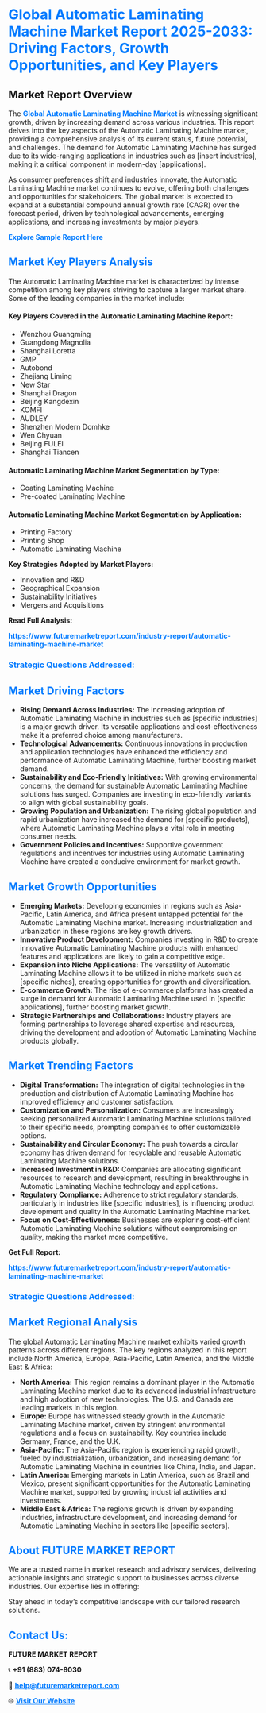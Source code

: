 <h1 style="color: #007BFF;">Global Automatic Laminating Machine Market Report 2025-2033: Driving Factors, Growth Opportunities, and Key Players</h1>

<section id="overview">
<h2>Market Report Overview</h2>
<p>The <a href="https://www.futuremarketreport.com/industry-report/automatic-laminating-machine-market" style="color: #007BFF; text-decoration: none;"><strong>Global Automatic Laminating Machine Market</strong></a> is witnessing significant growth, driven by increasing demand across various industries. This report delves into the key aspects of the Automatic Laminating Machine market, providing a comprehensive analysis of its current status, future potential, and challenges. The demand for Automatic Laminating Machine has surged due to its wide-ranging applications in industries such as [insert industries], making it a critical component in modern-day [applications].</p>
<p>As consumer preferences shift and industries innovate, the Automatic Laminating Machine market continues to evolve, offering both challenges and opportunities for stakeholders. The global market is expected to expand at a substantial compound annual growth rate (CAGR) over the forecast period, driven by technological advancements, emerging applications, and increasing investments by major players.</p>
</section>

<section id="overview">
<p><a href="https://www.futuremarketreport.com/request-sample/reportId=128788" style="color: #007BFF; text-decoration: none;"><strong>Explore Sample Report Here</strong></a></p>
</section>

<section id="key-players">
<h2 style="color: #007BFF;">Market Key Players Analysis</h2>
<p>The Automatic Laminating Machine market is characterized by intense competition among key players striving to capture a larger market share. Some of the leading companies in the market include:</p>
<h4>Key Players Covered in the Automatic Laminating Machine Report:</h4>
<ul><li>Wenzhou Guangming</li><li>Guangdong Magnolia</li><li>Shanghai Loretta</li><li>GMP</li><li>Autobond</li><li>Zhejiang Liming</li><li>New Star</li><li>Shanghai Dragon</li><li>Beijing Kangdexin</li><li>KOMFI</li><li>AUDLEY</li><li>Shenzhen Modern Domhke</li><li>Wen Chyuan</li><li>Beijing FULEI</li><li>Shanghai Tiancen</li></ul>
<h4>Automatic Laminating Machine Market Segmentation by Type:</h4>
<ul><li>Coating Laminating Machine</li><li>Pre-coated Laminating Machine</li></ul>

<h4>Automatic Laminating Machine Market Segmentation by Application:</h4>
<ul><li>Printing Factory</li><li>Printing Shop</li><li>Automatic Laminating Machine</li></ul>
<p><strong>Key Strategies Adopted by Market Players:</strong></p>
<ul>
<li>Innovation and R&D</li>
<li>Geographical Expansion</li>
<li>Sustainability Initiatives</li>
<li>Mergers and Acquisitions</li>
</ul>
</section>

<section>
<p><strong>Read Full Analysis: </strong></p><a href="https://www.futuremarketreport.com/industry-report/automatic-laminating-machine-market" style="color: #007BFF; text-decoration: none;"><strong>https://www.futuremarketreport.com/industry-report/automatic-laminating-machine-market</strong></a>
<h3 style="color: #007BFF;">Strategic Questions Addressed:</h3>
</section>

<section id="driving-factors">
<h2 style="color: #007BFF;">Market Driving Factors</h2>
<ul>
<li><strong>Rising Demand Across Industries:</strong> The increasing adoption of Automatic Laminating Machine in industries such as [specific industries] is a major growth driver. Its versatile applications and cost-effectiveness make it a preferred choice among manufacturers.</li>
<li><strong>Technological Advancements:</strong> Continuous innovations in production and application technologies have enhanced the efficiency and performance of Automatic Laminating Machine, further boosting market demand.</li>
<li><strong>Sustainability and Eco-Friendly Initiatives:</strong> With growing environmental concerns, the demand for sustainable Automatic Laminating Machine solutions has surged. Companies are investing in eco-friendly variants to align with global sustainability goals.</li>
<li><strong>Growing Population and Urbanization:</strong> The rising global population and rapid urbanization have increased the demand for [specific products], where Automatic Laminating Machine plays a vital role in meeting consumer needs.</li>
<li><strong>Government Policies and Incentives:</strong> Supportive government regulations and incentives for industries using Automatic Laminating Machine have created a conducive environment for market growth.</li>
</ul>
</section>

<section id="growth-opportunities">
<h2 style="color: #007BFF;">Market Growth Opportunities</h2>
<ul>
<li><strong>Emerging Markets:</strong> Developing economies in regions such as Asia-Pacific, Latin America, and Africa present untapped potential for the Automatic Laminating Machine market. Increasing industrialization and urbanization in these regions are key growth drivers.</li>
<li><strong>Innovative Product Development:</strong> Companies investing in R&D to create innovative Automatic Laminating Machine products with enhanced features and applications are likely to gain a competitive edge.</li>
<li><strong>Expansion into Niche Applications:</strong> The versatility of Automatic Laminating Machine allows it to be utilized in niche markets such as [specific niches], creating opportunities for growth and diversification.</li>
<li><strong>E-commerce Growth:</strong> The rise of e-commerce platforms has created a surge in demand for Automatic Laminating Machine used in [specific applications], further boosting market growth.</li>
<li><strong>Strategic Partnerships and Collaborations:</strong> Industry players are forming partnerships to leverage shared expertise and resources, driving the development and adoption of Automatic Laminating Machine products globally.</li>
</ul>
</section>

<section id="trending-factors">
<h2 style="color: #007BFF;">Market Trending Factors</h2>
<ul>
<li><strong>Digital Transformation:</strong> The integration of digital technologies in the production and distribution of Automatic Laminating Machine has improved efficiency and customer satisfaction.</li>
<li><strong>Customization and Personalization:</strong> Consumers are increasingly seeking personalized Automatic Laminating Machine solutions tailored to their specific needs, prompting companies to offer customizable options.</li>
<li><strong>Sustainability and Circular Economy:</strong> The push towards a circular economy has driven demand for recyclable and reusable Automatic Laminating Machine solutions.</li>
<li><strong>Increased Investment in R&D:</strong> Companies are allocating significant resources to research and development, resulting in breakthroughs in Automatic Laminating Machine technology and applications.</li>
<li><strong>Regulatory Compliance:</strong> Adherence to strict regulatory standards, particularly in industries like [specific industries], is influencing product development and quality in the Automatic Laminating Machine market.</li>
<li><strong>Focus on Cost-Effectiveness:</strong> Businesses are exploring cost-efficient Automatic Laminating Machine solutions without compromising on quality, making the market more competitive.</li>
</ul>
</section>

<section>
<p><strong>Get Full Report: </strong></p><a href="https://www.futuremarketreport.com/industry-report/automatic-laminating-machine-market" style="color: #007BFF; text-decoration: none;"><strong>https://www.futuremarketreport.com/industry-report/automatic-laminating-machine-market</strong></a>
<h3 style="color: #007BFF;">Strategic Questions Addressed:</h3>
</section>


<section id="regional-analysis">
<h2 style="color: #007BFF;">Market Regional Analysis</h2>
<p>The global Automatic Laminating Machine market exhibits varied growth patterns across different regions. The key regions analyzed in this report include North America, Europe, Asia-Pacific, Latin America, and the Middle East & Africa:</p>
<ul>
<li><strong>North America:</strong> This region remains a dominant player in the Automatic Laminating Machine market due to its advanced industrial infrastructure and high adoption of new technologies. The U.S. and Canada are leading markets in this region.</li>
<li><strong>Europe:</strong> Europe has witnessed steady growth in the Automatic Laminating Machine market, driven by stringent environmental regulations and a focus on sustainability. Key countries include Germany, France, and the U.K.</li>
<li><strong>Asia-Pacific:</strong> The Asia-Pacific region is experiencing rapid growth, fueled by industrialization, urbanization, and increasing demand for Automatic Laminating Machine in countries like China, India, and Japan.</li>
<li><strong>Latin America:</strong> Emerging markets in Latin America, such as Brazil and Mexico, present significant opportunities for the Automatic Laminating Machine market, supported by growing industrial activities and investments.</li>
<li><strong>Middle East & Africa:</strong> The region’s growth is driven by expanding industries, infrastructure development, and increasing demand for Automatic Laminating Machine in sectors like [specific sectors].</li>
</ul>
</section>

<footer>
<h2 style="color: #007BFF;">About FUTURE MARKET REPORT</h2>
<p>We are a trusted name in market research and advisory services, delivering actionable insights and strategic support to businesses across diverse industries. Our expertise lies in offering:</p>

<p>Stay ahead in today’s competitive landscape with our tailored research solutions.</p>

<h2 style="color: #007BFF;">Contact Us:</h2>
<p><strong>FUTURE MARKET REPORT</strong></p>
<p>📞 <strong>+91 (883) 074-8030</strong></p>
<p>📧 <strong><a href="mailto:help@futuremarketreport.com" style="color: #007BFF;">help@futuremarketreport.com</a></strong></p>
<p>🌐 <strong><a href="https://www.futuremarketreport.com/" style="color: #007BFF;">Visit Our Website</a></strong></p>
</footer>